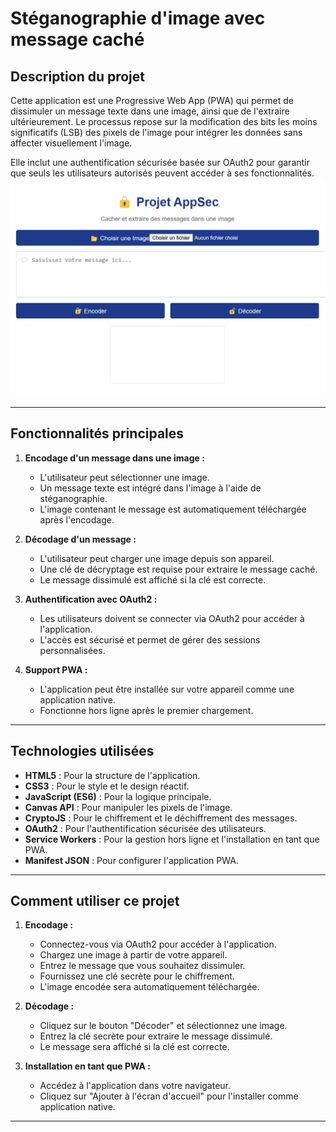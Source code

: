 # **Stéganographie d'image avec message caché**

## **Description du projet**
Cette application est une Progressive Web App (PWA) qui permet de dissimuler un message texte dans une image, ainsi que de l'extraire ultérieurement. Le processus repose sur la modification des bits les moins significatifs (LSB) des pixels de l'image pour intégrer les données sans affecter visuellement l'image.

Elle inclut une authentification sécurisée basée sur OAuth2 pour garantir que seuls les utilisateurs autorisés peuvent accéder à ses fonctionnalités.
![Dashboard Screenshot](/images/1.png)

---

## **Fonctionnalités principales**
1. **Encodage d'un message dans une image :**
   - L'utilisateur peut sélectionner une image.
   - Un message texte est intégré dans l'image à l'aide de stéganographie.
   - L'image contenant le message est automatiquement téléchargée après l'encodage.

2. **Décodage d'un message :**
   - L'utilisateur peut charger une image depuis son appareil.
   - Une clé de décryptage est requise pour extraire le message caché.
   - Le message dissimulé est affiché si la clé est correcte.

3. **Authentification avec OAuth2 :**
   - Les utilisateurs doivent se connecter via OAuth2 pour accéder à l'application.
   - L'accès est sécurisé et permet de gérer des sessions personnalisées.

4. **Support PWA :**
   - L'application peut être installée sur votre appareil comme une application native.
   - Fonctionne hors ligne après le premier chargement.

---

## **Technologies utilisées**
- **HTML5** : Pour la structure de l'application.
- **CSS3** : Pour le style et le design réactif.
- **JavaScript (ES6)** : Pour la logique principale.
- **Canvas API** : Pour manipuler les pixels de l'image.
- **CryptoJS** : Pour le chiffrement et le déchiffrement des messages.
- **OAuth2** : Pour l'authentification sécurisée des utilisateurs.
- **Service Workers** : Pour la gestion hors ligne et l'installation en tant que PWA.
- **Manifest JSON** : Pour configurer l'application PWA.

---

## **Comment utiliser ce projet**
1. **Encodage :**
   - Connectez-vous via OAuth2 pour accéder à l'application.
   - Chargez une image à partir de votre appareil.
   - Entrez le message que vous souhaitez dissimuler.
   - Fournissez une clé secrète pour le chiffrement.
   - L'image encodée sera automatiquement téléchargée.

2. **Décodage :**
   - Cliquez sur le bouton "Décoder" et sélectionnez une image.
   - Entrez la clé secrète pour extraire le message dissimulé.
   - Le message sera affiché si la clé est correcte.

3. **Installation en tant que PWA :**
   - Accédez à l'application dans votre navigateur.
   - Cliquez sur "Ajouter à l'écran d'accueil" pour l'installer comme application native.

---

